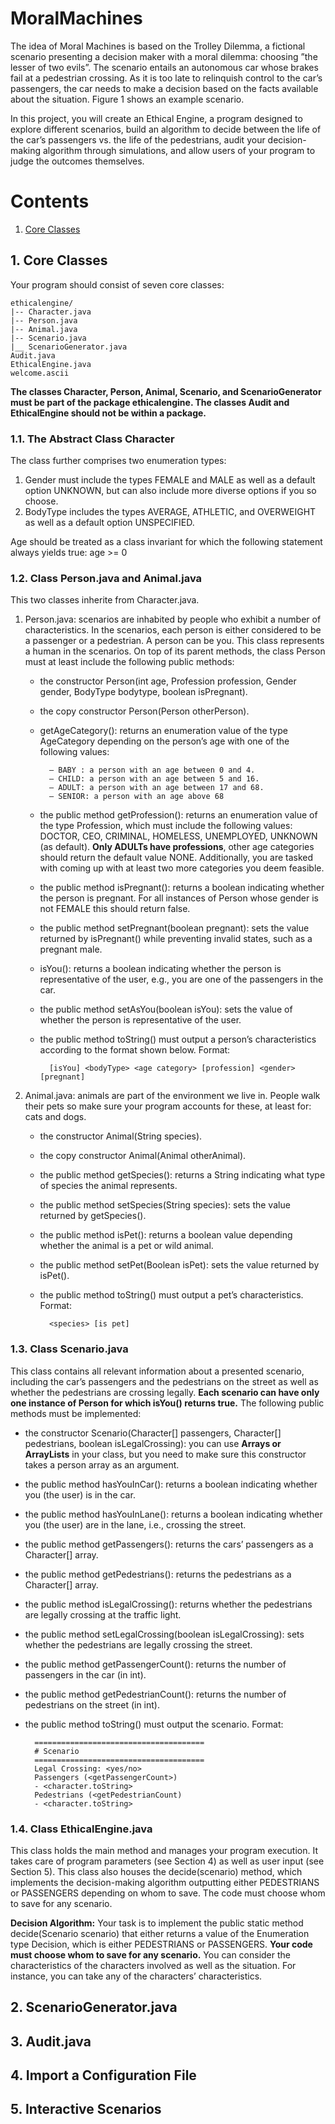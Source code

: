 # MoralMachines
The idea of Moral Machines is based on the Trolley Dilemma, a fictional scenario presenting a decision maker with a moral dilemma: choosing ”the lesser of two evils”. The scenario entails an autonomous car whose brakes fail at a pedestrian crossing. As it is too late to relinquish control to the car’s passengers, the car needs to make a decision based on the facts available about the situation. Figure 1 shows an example scenario.

In this project, you will create an Ethical Engine, a program designed to explore different scenarios, build an algorithm to decide between the life of the car’s passengers vs. the life of the pedestrians, audit your decision-making algorithm through simulations, and allow users of your program to judge the outcomes themselves.

# Contents
1. [Core Classes](Core-Classes)

## 1. Core Classes

Your program should consist of seven core classes:

    ethicalengine/
    |-- Character.java
    |-- Person.java
    |-- Animal.java
    |-- Scenario.java
    |__ ScenarioGenerator.java
    Audit.java
    EthicalEngine.java
    welcome.ascii
**The classes Character, Person, Animal, Scenario, and ScenarioGenerator must be part of the package ethicalengine. The classes Audit and EthicalEngine should not be within a package.**

### 1.1. The Abstract Class Character
The class further comprises two enumeration types:
1. Gender must include the types FEMALE and MALE as well as a default option UNKNOWN, but can also include more diverse options if you so choose.
2. BodyType includes the types AVERAGE, ATHLETIC, and OVERWEIGHT as well as a default option UNSPECIFIED.

Age should be treated as a class invariant for which the following statement always yields true: age >= 0

### 1.2. Class Person.java and Animal.java
This two classes inherite from Character.java.
1. Person.java: scenarios are inhabited by people who exhibit a number of characteristics. In the scenarios, each person is either considered to be a passenger or a pedestrian. A person can be you. This class represents a human in the scenarios. On top of its parent methods, the class Person must at least include the following public methods:
    * the constructor Person(int age, Profession profession, Gender gender, BodyType bodytype, boolean isPregnant).
    * the copy constructor Person(Person otherPerson).
    * getAgeCategory(): returns an enumeration value of the type AgeCategory depending on the person’s age with one of the following values:

            – BABY : a person with an age between 0 and 4.
            – CHILD: a person with an age between 5 and 16.
            – ADULT: a person with an age between 17 and 68.
            – SENIOR: a person with an age above 68
    * the public method getProfession(): returns an enumeration value of the type Profession, which must include the following values: DOCTOR, CEO, CRIMINAL, HOMELESS,                 UNEMPLOYED, UNKNOWN (as default). **Only ADULTs have professions**, other age categories should return the default value NONE. Additionally, you are tasked with coming up       with at least two more categories you deem feasible.
    * the public method isPregnant(): returns a boolean indicating whether the person is pregnant. For all instances of Person whose gender is not FEMALE this should return           false.
    * the public method setPregnant(boolean pregnant): sets the value returned by isPregnant() while preventing invalid states, such as a pregnant male.
    * isYou(): returns a boolean indicating whether the person is representative of the user, e.g., you are one of the passengers in the car.
    * the public method setAsYou(boolean isYou): sets the value of whether the person is representative of the user.
    * the public method toString() must output a person’s characteristics according to the format shown below. Format:

            [isYou] <bodyType> <age category> [profession] <gender> [pregnant]
 2. Animal.java: animals are part of the environment we live in. People walk their pets so make sure your program accounts for these, at least for: cats and dogs.
    * the constructor Animal(String species).
    * the copy constructor Animal(Animal otherAnimal).
    * the public method getSpecies(): returns a String indicating what type of species the animal represents.
    * the public method setSpecies(String species): sets the value returned by getSpecies().
    * the public method isPet(): returns a boolean value depending whether the animal is a pet or wild animal.
    * the public method setPet(Boolean isPet): sets the value returned by isPet().
    * the public method toString() must output a pet’s characteristics. Format:

            <species> [is pet]
### 1.3. Class Scenario.java
This class contains all relevant information about a presented scenario, including the car’s passengers and the pedestrians on the street as well as whether the pedestrians are crossing legally. **Each scenario can have only one instance of Person for which isYou() returns true.** The following public methods must be implemented:
* the constructor Scenario(Character[] passengers, Character[] pedestrians, boolean isLegalCrossing): you can use **Arrays or ArrayLists** in your class, but you need to make     sure this constructor takes a person array as an argument.
* the public method hasYouInCar(): returns a boolean indicating whether you (the user) is in the car.
* the public method hasYouInLane(): returns a boolean indicating whether you (the user) are in the lane, i.e., crossing the street.
* the public method getPassengers(): returns the cars’ passengers as a Character[] array.
* the public method getPedestrians(): returns the pedestrians as a Character[] array.
* the public method isLegalCrossing(): returns whether the pedestrians are legally crossing at the traffic light.
* the public method setLegalCrossing(boolean isLegalCrossing): sets whether the pedestrians are legally crossing the street.
* the public method getPassengerCount(): returns the number of passengers in the car (in int).
* the public method getPedestrianCount(): returns the number of pedestrians on the street (in int).
* the public method toString() must output the scenario. Format:

        ======================================
        # Scenario
        ======================================
        Legal Crossing: <yes/no>
        Passengers (<getPassengerCount>)
        - <character.toString>
        Pedestrians (<getPedestrianCount)
        - <character.toString>
### 1.4. Class EthicalEngine.java
This class holds the main method and manages your program execution. It takes care of program parameters (see Section 4) as well as user input (see Section 5). This class also houses the decide(scenario) method, which implements the decision-making algorithm outputting either PEDESTRIANS or PASSENGERS depending on whom to save. The code must choose whom to save for any scenario.

**Decision Algorithm:** Your task is to implement the public static method decide(Scenario scenario) that either returns a value of the Enumeration type Decision, which is either PEDESTRIANS or PASSENGERS. **Your code must choose whom to save for any scenario.** You can consider the characteristics of the characters involved as well as the situation. For instance, you can take any of the characters’ characteristics. 

## 2. ScenarioGenerator.java
## 3. Audit.java
## 4. Import a Configuration File
## 5. Interactive Scenarios
